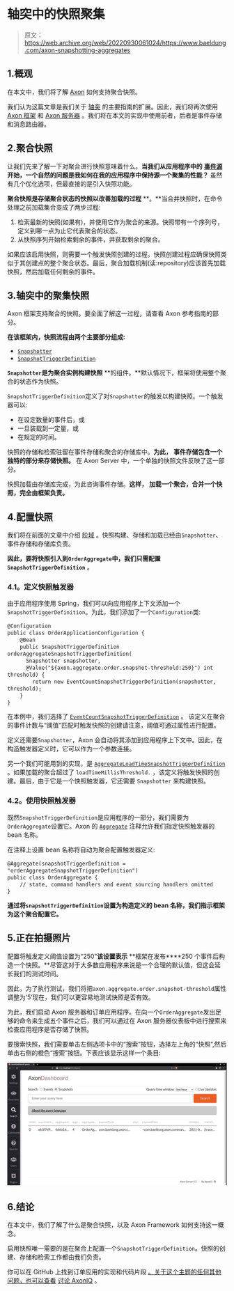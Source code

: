 # 轴突中的快照聚集

> 原文：<https://web.archive.org/web/20220930061024/https://www.baeldung.com/axon-snapshotting-aggregates>

## 1.概观

在本文中，我们将了解 [Axon](/web/20220529020318/https://www.baeldung.com/axon-cqrs-event-sourcing) 如何支持聚合快照。

我们认为这篇文章是我们关于 [轴突](/web/20220529020318/https://www.baeldung.com/axon-cqrs-event-sourcing) 的主要指南的扩展。因此，我们将再次使用 [Axon 框架](https://web.archive.org/web/20220529020318/https://axoniq.io/product-overview/axon-framework) 和 [Axon 服务器](https://web.archive.org/web/20220529020318/https://axoniq.io/product-overview/axon-server) 。我们将在本文的实现中使用前者，后者是事件存储和消息路由器。

## 2.聚合快照

让我们先来了解一下对聚合进行快照意味着什么。**当我们从应用程序中的** **[事件源](https://web.archive.org/web/20220529020318/https://martinfowler.com/eaaDev/EventSourcing.html)开始，一个自然的问题是我如何在我的应用程序中保持源一个聚集的性能？** 虽然有几个优化选项，但最直接的是引入快照功能。

**聚合快照是存储聚合状态的快照以改善加载的过程** **。**当合并快照时，在命令处理之前加载集合变成了两步过程:

1.  检索最新的快照(如果有)，并使用它作为聚合的来源。快照带有一个序列号，定义到哪一点为止它代表聚合的状态。
2.  从快照序列开始检索剩余的事件，并获取剩余的聚合。

如果应该启用快照，则需要一个触发快照创建的过程。快照创建过程应确保快照类似于其创建点的整个聚合状态。最后，聚合加载机制(读:repository)应该首先加载快照，然后加载任何剩余的事件。

## 3.轴突中的聚集快照

Axon 框架支持聚合的快照。要全面了解这一过程，请查看 Axon 参考指南的[](https://web.archive.org/web/20220529020318/https://docs.axoniq.io/reference-guide/axon-framework/tuning/event-snapshots)部分。

**在该框架内，快照流程由两个主要部分组成:**

*   [`Snapshotter`](https://web.archive.org/web/20220529020318/https://apidocs.axoniq.io/latest/org/axonframework/eventsourcing/Snapshotter.html)
*   [`SnapshotTriggerDefinition`](https://web.archive.org/web/20220529020318/https://apidocs.axoniq.io/latest/org/axonframework/eventsourcing/SnapshotTriggerDefinition.html)

**`Snapshotter`是为聚合实例构建快照** **的组件。**默认情况下，框架将使用整个聚合的状态作为快照。

`SnapshotTriggerDefinition`定义了对`Snapshotter`的触发以构建快照。一个触发器可以:

*   在设定数量的事件后，或
*   一旦装载到一定量，或
*   在规定的时间。

快照的存储和检索驻留在事件存储和聚合的存储库中。**为此，** **事件存储包含一个独特的部分来存储快照。** 在 Axon Server 中，一个单独的快照文件反映了这一部分。

快照加载由存储库完成，为此咨询事件存储。**这样，** **加载一个聚合，合并一个快照，完全由框架负责。**

## 4.配置快照

我们将在前面的文章中介绍 [阶域](https://web.archive.org/web/20220529020318/https://github.com/eugenp/tutorials/tree/master/axon) 。快照构建、存储和加载已经由`Snapshotter`、事件存储和存储库负责。

**因此，要将快照引入到`OrderAggregate`中，我们只需配置`SnapshotTriggerDefinition`** 。

### 4.1。定义快照触发器

由于应用程序使用 Spring，我们可以向应用程序上下文添加一个`SnapshotTriggerDefinition`。为此，我们添加了一个`Configuration`类:

```
@Configuration
public class OrderApplicationConfiguration {
    @Bean
    public SnapshotTriggerDefinition orderAggregateSnapshotTriggerDefinition(
      Snapshotter snapshotter,
      @Value("${axon.aggregate.order.snapshot-threshold:250}") int threshold) {
        return new EventCountSnapshotTriggerDefinition(snapshotter, threshold);
    }
}
```

在本例中，我们选择了 [`EventCountSnapshotTriggerDefinition`](https://web.archive.org/web/20220529020318/https://apidocs.axoniq.io/latest/org/axonframework/eventsourcing/EventCountSnapshotTriggerDefinition.html) 。 该定义在聚合的事件计数与“阈值”匹配时触发快照的创建请注意，阈值可通过属性进行配置。

定义还需要`Snapshotter`，Axon 会自动将其添加到应用程序上下文中。因此，在构造触发器定义时，它可以作为一个参数连接。

另一个我们可能用到的实现，是 [`AggregateLoadTimeSnapshotTriggerDefinition`](https://web.archive.org/web/20220529020318/https://apidocs.axoniq.io/latest/org/axonframework/eventsourcing/AggregateLoadTimeSnapshotTriggerDefinition.html) 。如果加载的聚合超过了 `loadTimeMillisThreshold.` ，该定义将触发快照的创建。最后，由于它是一个快照触发器，它还需要 `Snapshotter` 来构建快照。

### 4.2。使用快照触发器

既然`SnapshotTriggerDefinition`是应用程序的一部分，我们需要为`OrderAggregate`设置它。Axon 的 [`Aggregate`](https://web.archive.org/web/20220529020318/https://apidocs.axoniq.io/latest/org/axonframework/spring/stereotype/Aggregate.html) 注释允许我们指定快照触发器的 bean 名称。

在注释上设置 bean 名称将自动为聚合配置触发器定义:

```
@Aggregate(snapshotTriggerDefinition = "orderAggregateSnapshotTriggerDefinition")
public class OrderAggregate {
    // state, command handlers and event sourcing handlers omitted
}
```

**通过将`snapshotTriggerDefinition`设置为构造定义的 bean 名称，我们指示框架为这个聚合配置它。**

## 5.正在拍摄照片

配置将触发定义阈值设置为“250”**该设置表示** **框架在发布****250 个事件后构造一个快照。**尽管这对于大多数应用程序来说是一个合理的默认值，但这会延长我们的测试时间。

因此，为了执行测试，我们将把`axon.aggregate.order.snapshot-threshold`属性调整为‘5’现在，我们可以更容易地测试快照是否有效。

为此，我们启动 Axon 服务器和订单应用程序。在向一个`OrderAggregate`发出足够的命令来生成五个事件之后，我们可以通过在 Axon 服务器仪表板中进行搜索来检查应用程序是否存储了快照。

要搜索快照，我们需要单击左侧选项卡中的“搜索”按钮，选择左上角的“快照”,然后单击右侧的橙色“搜索”按钮。下表应该显示这样一个条目:

[![](img/da06935c5fe7cf42172cc5c74b94d030.png)](/web/20220529020318/https://www.baeldung.com/wp-content/uploads/2021/09/axon-server-dashboard-snapshot-search.jpg)

## 6.结论

在本文中，我们了解了什么是聚合快照，以及 Axon Framework 如何支持这一概念。

启用快照唯一需要的是在聚合上配置一个`SnapshotTriggerDefinition`。快照的创建、存储和检索工作都由我们负责。

你可以在 GitHub 上找到订单应用的实现和代码片段 [。关于这个主题的任何其他问题，也可以查看](https://web.archive.org/web/20220529020318/https://github.com/eugenp/tutorials/tree/master/axon) [讨论 AxonIQ](https://web.archive.org/web/20220529020318/https://discuss.axoniq.io/) 。